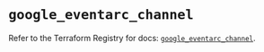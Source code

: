 # `google_eventarc_channel`

Refer to the Terraform Registry for docs: [`google_eventarc_channel`](https://registry.terraform.io/providers/hashicorp/google/6.22.0/docs/resources/eventarc_channel).
